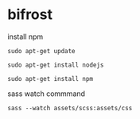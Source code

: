 # bifrost

install npm

` sudo apt-get update `

` sudo apt-get install nodejs `

` sudo apt-get install npm `

sass watch commmand

` sass --watch assets/scss:assets/css `
